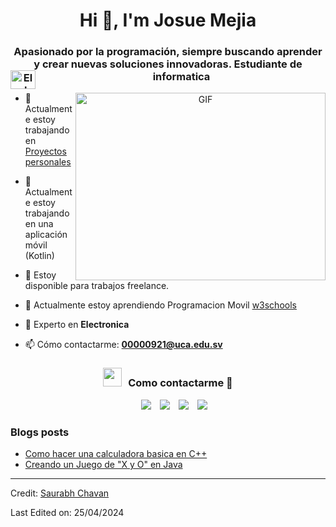 <h1 align="center">Hi 👋, I'm <a target="blank">
Josue Mejia</a></h1>
<h3 align="center">Apasionado por la programación, siempre buscando aprender y crear nuevas soluciones innovadoras. Estudiante de informatica 
	<img align="left" top="50" height="30" width="40" src="https://cdn.pixabay.com/animation/2022/08/14/03/55/03-55-37-192_512.gif" alt="El salvador" /> </h3>

<a target="_blank" align="center">
  <img align="right" top="500" height="300" width="400" alt="GIF" src="https://media.giphy.com/media/SWoSkN6DxTszqIKEqv/giphy.gif">
</a>

- 🔭 Actualmente estoy trabajando en [Proyectos personales](https://github.com/00000921)

- 🌱 Actualmente estoy trabajando en una aplicación móvil (Kotlin)

- 🤝 Estoy disponible para trabajos freelance.

- 🌱 Actualmente estoy aprendiendo Programacion Movil [w3schools](www.w3schools.com)

<!-- 📝 Regularmente escribo artículos en [https://dev.to/100rabhcsmc](https://dev.to/100rabhcsmc) -->

- 💬 Experto en **Electronica**

- 📫 Cómo contactarme: **00000921@uca.edu.sv**

<h3 align="center" > <img src="https://media.giphy.com/media/iY8CRBdQXODJSCERIr/giphy.gif" width="30" height="30" style="margin-right: 10px;">Como contactarme 🤝 </h3>

<p align="center">

 <div align="center"  class="icons-social" style="margin-left: 10px;">
        <a style="margin-left: 10px;"  target="_blank" href="https://www.linkedin.com/in/josue-alfredo-mejia-urias-595337243/">
			<img src="https://img.icons8.com/doodle/40/000000/linkedin--v2.png"></a>
        <a style="margin-left: 10px;" target="_blank" href="https://github.com/00000921">
		<img src="https://img.icons8.com/doodle/40/000000/github--v1.png"></a>
        <a style="margin-left: 10px;" target="_blank" href="https://www.instagram.com/josue._.mj/">
			<img src="https://img.icons8.com/doodle/40/000000/instagram-new--v2.png"></a>
		<a style="margin-left: 10px;" target="_blank" href="https://www.youtube.com/@marchedpond1299">
				<img src="https://img.icons8.com/doodle/1x/youtube--v2.png" ></a>
      </div>

</p>

### Blogs posts

<!-- BLOG-POST-LIST:START -->

- [Como hacer una calculadora basica en C++](https://dev.to/00000921/titulo-construyendo-una-calculadora-simple-en-c-aprendiendo-los-fundamentos-de-la-programacion-26mp)
- [Creando un Juego de "X y O" en Java](https://dev.to/00000921/creando-un-juego-de-x-y-o-en-java-aprende-a-programar-divirtiendote-3p5p)
<!-- BLOG-POST-LIST:END -->

---

Credit: [Saurabh Chavan](https://github.com/100rabhcsmc)

Last Edited on: 25/04/2024
